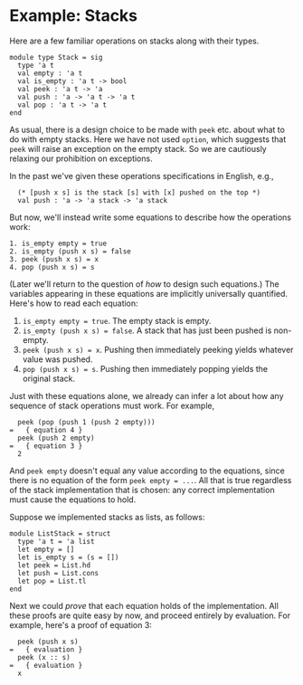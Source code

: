 # Example: Stacks

Here are a few familiar operations on stacks along with their types.
```
module type Stack = sig
  type 'a t
  val empty : 'a t
  val is_empty : 'a t -> bool
  val peek : 'a t -> 'a
  val push : 'a -> 'a t -> 'a t
  val pop : 'a t -> 'a t
end
```
As usual, there is a design choice to be made with `peek` etc. about what to do
with empty stacks.  Here we have not used `option`, which suggests that `peek`
will raise an exception on the empty stack.  So we are cautiously relaxing
our prohibition on exceptions.

In the past we've given these operations specifications in English, e.g.,
```
  (* [push x s] is the stack [s] with [x] pushed on the top *)
  val push : 'a -> 'a stack -> 'a stack
```

But now, we'll instead write some equations to describe how the operations
work:
```
1. is_empty empty = true
2. is_empty (push x s) = false
3. peek (push x s) = x
4. pop (push x s) = s
```
(Later we'll return to the question of *how* to design such equations.)
The variables appearing in these equations are implicitly universally
quantified. Here's how to read each equation:

1. `is_empty empty = true`.  The empty stack is empty.
2. `is_empty (push x s) = false`.  A stack that has just been pushed is
   non-empty.
3. `peek (push x s) = x`.  Pushing then immediately peeking yields whatever
   value was pushed.
4. `pop (push x s) = s`.  Pushing then immediately popping yields the original
   stack.

Just with these equations alone, we already can infer a lot about how any
sequence of stack operations must work.  For example,
```
  peek (pop (push 1 (push 2 empty)))
=   { equation 4 }
  peek (push 2 empty)
=   { equation 3 }
  2
```
And `peek empty` doesn't equal any value according to the equations, since there
is no equation of the form `peek empty = ...`.  All that is true regardless of
the stack implementation that is chosen:  any correct implementation must cause
the equations to hold.

Suppose we implemented stacks as lists, as follows:
```
module ListStack = struct
  type 'a t = 'a list
  let empty = []
  let is_empty s = (s = [])
  let peek = List.hd
  let push = List.cons
  let pop = List.tl
end
```

Next we could *prove* that each equation holds of the implementation.  All these
proofs are quite easy by now, and proceed entirely by evaluation.  For example,
here's a proof of equation 3:
```
  peek (push x s)
=   { evaluation }
  peek (x :: s)
=   { evaluation }
  x
```
